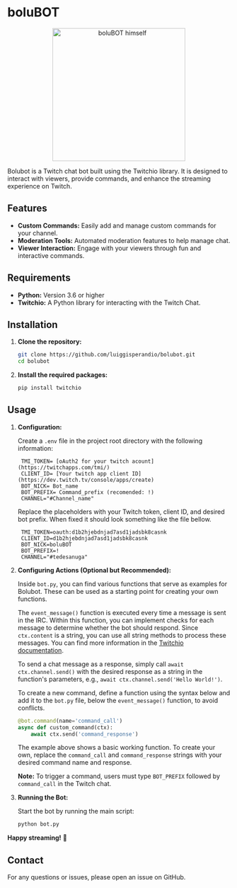 
# boluBOT

<div style="text-align: center;">
    <img src="https://th.bing.com/th/id/OIG1.VDfrbpS1yP337iQMobox?pid=ImgGn" alt="boluBOT himself" width="300">
</div>

Bolubot is a Twitch chat bot built using the Twitchio library. It is designed to interact with viewers, provide commands, and enhance the streaming experience on Twitch.

## Features

- **Custom Commands:** Easily add and manage custom commands for your channel.
- **Moderation Tools:** Automated moderation features to help manage chat.
- **Viewer Interaction:** Engage with your viewers through fun and interactive commands.

## Requirements

- **Python:** Version 3.6 or higher
- **Twitchio:** A Python library for interacting with the Twitch Chat.

## Installation

1. **Clone the repository:**

   ```bash
   git clone https://github.com/luiggisperandio/bolubot.git
   cd bolubot
   ```

2. **Install the required packages:**

   ```bash
   pip install twitchio
   ```

## Usage

1. **Configuration:**

   Create a `.env` file in the project root directory with the following information:

   ```env
    TMI_TOKEN= [oAuth2 for your twitch acount](https://twitchapps.com/tmi/)
    CLIENT_ID= [Your twitch app client ID](https://dev.twitch.tv/console/apps/create)
    BOT_NICK= Bot_name
    BOT_PREFIX= Command_prefix (recomended: !)
    CHANNEL="#Channel_name"
   ```

   Replace the placeholders with your Twitch token, client ID, and desired bot prefix.
   When fixed it should look something like the file bellow.

   ```env
    TMI_TOKEN=oauth:d1b2hjebdnjad7asd1jadsbk8casnk
    CLIENT_ID=d1b2hjebdnjad7asd1jadsbk8casnk
    BOT_NICK=boluBOT
    BOT_PREFIX=!
    CHANNEL="#tedesanuga"
   ```

2. **Configuring Actions (Optional but Recommended):**

    Inside `bot.py`, you can find various functions that serve as examples for Bolubot. These can be used as a starting point for creating your own functions.

    The `event_message()` function is executed every time a message is sent in the IRC. Within this function, you can implement checks for each message to determine whether the bot should respond. Since `ctx.content` is a string, you can use all string methods to process these messages. You can find more information in the [Twitchio documentation](https://twitchio.dev/en/latest/reference.html#twitchio.Message).

    To send a chat message as a response, simply call `await ctx.channel.send()` with the desired response as a string in the function's parameters, e.g., `await ctx.channel.send('Hello World!')`.

    To create a new command, define a function using the syntax below and add it to the `bot.py` file, below the `event_message()` function, to avoid conflicts.

    ```python
    @bot.command(name='command_call')
    async def custom_command(ctx):
        await ctx.send('command_response')
    ```

    The example above shows a basic working function. To create your own, replace the `command_call` and `command_response` strings with your desired command name and response.

    **Note:** To trigger a command, users must type `BOT_PREFIX` followed by `command_call` in the Twitch chat.


3. **Running the Bot:**

   Start the bot by running the main script:

   ```bash
   python bot.py
   ```

**Happy streaming!** 🎉

## Contact

For any questions or issues, please open an issue on GitHub.
